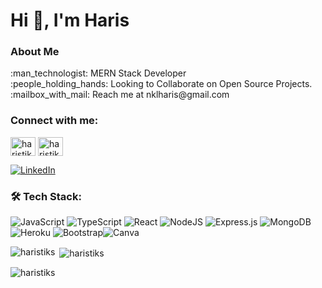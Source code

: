 # Hi 👋, I'm Haris
<h3>About Me</h3>
:man_technologist: MERN Stack Developer <br>:people_holding_hands: Looking to Collaborate on Open Source Projects. <br>:mailbox_with_mail: Reach me at nklharis@gmail.com
<h3 align="left">Connect with me:</h3>
<p align="left">
<a href="https://twitter.com/haristiks" target="blank"><img align="center" src="https://raw.githubusercontent.com/rahuldkjain/github-profile-readme-generator/master/src/images/icons/Social/twitter.svg" alt="haristiks" height="30" width="40" /></a>
<a href="https://instagram.com/haristiks" target="blank"><img align="center" src="https://raw.githubusercontent.com/rahuldkjain/github-profile-readme-generator/master/src/images/icons/Social/instagram.svg" alt="haristiks" height="30" width="40" /></a>

</p>

[![LinkedIn](https://img.shields.io/badge/linkedin-%230077B5.svg?style=for-the-badge&logo=linkedin&logoColor=white)](https://www.linkedin.com/in/haristiks/) 


### :hammer_and_wrench: Tech Stack:
![JavaScript](https://img.shields.io/badge/javascript-%23323330.svg?style=for-the-badge&logo=javascript&logoColor=%23F7DF1E) ![TypeScript](https://img.shields.io/badge/typescript-%23007ACC.svg?style=for-the-badge&logo=typescript&logoColor=white) ![React](https://img.shields.io/badge/react-%2320232a.svg?style=for-the-badge&logo=react&logoColor=%2361DAFB) ![NodeJS](https://img.shields.io/badge/node.js-6DA55F?style=for-the-badge&logo=node.js&logoColor=white) ![Express.js](https://img.shields.io/badge/express.js-%23404d59.svg?style=for-the-badge&logo=express&logoColor=%2361DAFB) ![MongoDB](https://img.shields.io/badge/MongoDB-%234ea94b.svg?style=for-the-badge&logo=mongodb&logoColor=white) ![Heroku](https://img.shields.io/badge/heroku-%23430098.svg?style=for-the-badge&logo=heroku&logoColor=white) ![Bootstrap](https://img.shields.io/badge/bootstrap-%23563D7C.svg?style=for-the-badge&logo=bootstrap&logoColor=white)![Canva](https://img.shields.io/badge/Canva-%2300C4CC.svg?style=for-the-badge&logo=Canva&logoColor=white)



<p><img align="left" src="https://github-readme-stats.vercel.app/api/top-langs?username=haristiks&show_icons=true&locale=en&layout=compact" alt="haristiks" /></p>

<p>&nbsp;<img align="center" src="https://github-readme-stats.vercel.app/api?username=haristiks&show_icons=true&locale=en" alt="haristiks" /></p>

<p><img align="center" src="https://github-readme-streak-stats.herokuapp.com/?user=haristiks&" alt="haristiks" /></p>
